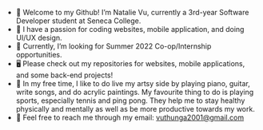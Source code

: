 - 👋 Welcome to my Github! I’m Natalie Vu, currently a 3rd-year Software Developer student at Seneca College.
- 💞️ I have a passion for coding websites, mobile application, and doing UI/UX design.
- 👀 Currently, I’m looking for Summer 2022 Co-op/Internship opportunities.
- 🖥️ Please check out my repositories for websites, mobile applications, and some back-end projects!
- 🎾 In my free time, I like to do live my artsy side by playing piano, guitar, write songs, and do acrylic paintings. My favourite thing to do is playing sports, especially tennis and ping pong. They help me to stay healthy physically and mentally as well as be more productive towards my work.
- 📧 Feel free to reach me through my email: vuthunga2001@gmail.com
